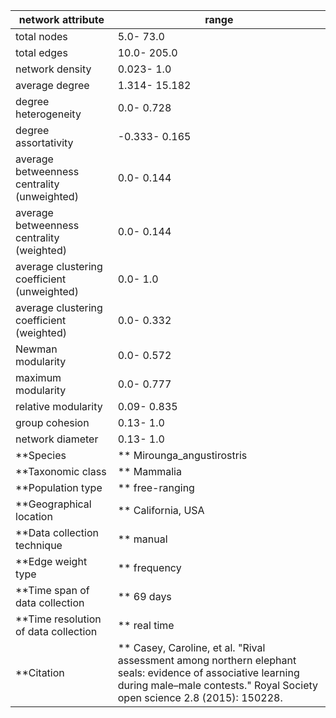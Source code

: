 network attribute|range
---|---
total nodes|5.0- 73.0
total edges|10.0- 205.0
network density|0.023- 1.0
average degree|1.314- 15.182
degree heterogeneity|0.0- 0.728
degree assortativity|-0.333- 0.165
average betweenness centrality (unweighted)|0.0- 0.144
average betweenness centrality (weighted)|0.0- 0.144
average clustering coefficient (unweighted)|0.0- 1.0
average clustering coefficient (weighted)|0.0- 0.332
Newman modularity|0.0- 0.572
maximum modularity|0.0- 0.777
relative modularity|0.09- 0.835
group cohesion|0.13- 1.0
network diameter|0.13- 1.0
**Species|** Mirounga_angustirostris
**Taxonomic class|** Mammalia
**Population type|** free-ranging
**Geographical location|** California, USA
**Data collection technique|** manual 
**Edge weight type|** frequency
**Time span of data collection|** 69 days
**Time resolution of data collection|** real time
**Citation|** Casey, Caroline, et al. "Rival assessment among northern elephant seals: evidence of associative learning during male–male contests." Royal Society open science 2.8 (2015): 150228.